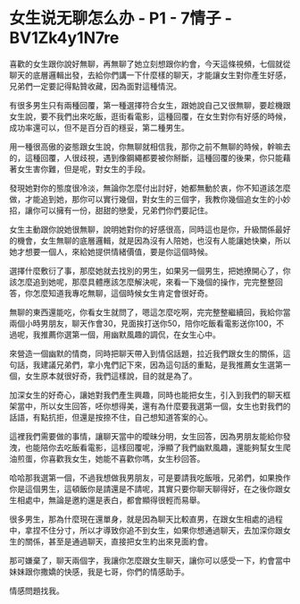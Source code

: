 # 女生说无聊怎么办 - P1 - 7情子 - BV1Zk4y1N7re

喜歡的女生跟你說好無聊，再無聊了她立刻想跟你約會，今天這條視頻，七個就從聊天的底層邏輯出發，去給你們講一下什麼樣的聊天，才能讓女生對你產生好感，兄弟們一定要記得點贊收藏，因為面對這種情況。

有很多男生只有兩種回覆，第一種選擇符合女生，跟她說自己又很無聊，要趁機跟女生說，要不我們出來吃飯，逛街看電影，這種回覆，在女生對你有好感的時候，成功率還可以，但不是百分百的穩妥，第二種男生。

用一種很高傲的姿態跟女生說，你無聊就相信我，那你之前不無聊的時候，幹嘛去的，這種回覆，人很歧視，遇到像鋼繩都要被你掰斷，這種回覆的後果，你只能藉著女生害你難，但是呢，對女生的手段。

發現她對你的態度很冷淡，無論你怎麼付出討好，她都無動於衷，你不知道該怎麼做，才能追到她，那你可以實行幾個，對女生的三個字，我教你幾個追女生的小妙招，讓你可以擁有一份，甜甜的戀愛，兄弟們你們要記住。

女生主動跟你說她很無聊，說明她對你的好感很高，同時這也是你，升級關係最好的機會，女生無聊的底層邏輯，就是因為沒有人陪她，也沒有人能讓她快樂，所以她才想要一個人，來給她提供情緒價值，要是你這個時候。

選擇什麼敷衍了事，那麼她就去找別的男生，如果另一個男生，把她撩開心了，你該怎麼追到她呢，那麼具體應該怎麼解決呢，來看一下幾個的操作，完完整整回答，你怎麼知道我專吃無聊，這個時候女生肯定會很好奇。

無聊的東西還能吃，你看女生就問了，嗯這怎麼吃啊，完完整整繼續回，我給你當兩個小時男朋友，聊天作會30，見面挨打送你50，陪你吃飯看電影送你100，不過呢，我推薦你選第一個，用幽默風趣的調侃，在女生心中。

來營造一個幽默的情商，同時把聊天帶入到情侶話題，拉近我們跟女生的關係，這句話，我建議兄弟們，拿小鬼們記下來，因為這句話的重點，是我推薦女生選第一個，女生原本就很好奇，我們這樣說，目的就是為了。

加深女生的好奇心，讓她對我們產生興趣，同時也能把女生，引入到我們的聊天框架當中，所以女生回答，呸你想得美，還有為什麼要我選第一個，女生也對我們的話語，有點抗拒，但還是按捺不住，自己想知道答案的心。

這裡我們需要做的事情，讓聊天當中的曖昧分明，女生回答，因為男朋友能給你發洩，也能陪你去吃飯看電影，這樣回覆呢，淨顯了我們幽默風趣，還能夠幫女生爬油煎蛋，你喜歡我女生，她能不喜歡你嗎，女生秒回答。

哈哈那我選第一個，不過我想做我男朋友，可是要請我吃飯哦，兄弟們，如果換作你是這個男生，這頓飯你是請還是不請呢，其實只要你聊天聊得好，在之後你跟女生相處中，無論是邀約還是表白，都會顯得很輕而易舉。

很多男生，那為什麼現在還單身，就是因為聊天比較直男，在跟女生相處的過程中，拿捏不住分寸，所以才導致你追不到女生，如果你想通過聊天，去加深你跟女生的關係，甚至是通過聊天，直接把女生約出來見面約會。

那可嫌棄了，聊天兩個字，我讓你怎麼跟女生聊天，讓你可以感受一下，約會當中妹妹跟你撒嬌的快感，我是七哥，你們的情感助手。

情感問題找我。